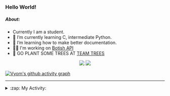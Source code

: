 ### Hello World!

##### About:
- Currently I am a student.
- 🌱 I’m currently learning C, intermediate Python.
- 🌱 I’m learning how to make better documentation.
- 👨‍💻 I'm working on [Botish API](https://github.com/Vyvy-vi/api)
- 🌱 GO PLANT SOME TREES AT [TEAM TREES](https://teamtrees.org/)

<p align="center">
  <a href="https://twitter.com/Vyvy_viM"><img target="_blank" src="https://img.shields.io/badge/twitter%20@Vyvy_viM-0D95E8?style=for-the-badge&logo=twitter&logoColor=white"/></a> 
  <a href="https://vyvy-vi.github.io/portfolio"><img target="_blank" src="https://img.shields.io/badge/-I_love_open_source-green?style=for-the-badge&logo=github&logoColor=black"/></a> 
</p>

[![Vyom's github activity graph](https://activity-graph.herokuapp.com/graph?username=Vyvy-vi)](https://github.com/ashutosh00710/github-readme-activity-graph)

---
<details>
  <summary>:zap: My Activity:</summary>
  
<!--START_SECTION:waka-->
![Code Time](http://img.shields.io/badge/Code%20Time-603%20hrs%2026%20mins-blue)

**I'm a Night 🦉** 

```text
🌞 Morning    44 commits     ██░░░░░░░░░░░░░░░░░░░░░░░   8.59% 
🌆 Daytime    124 commits    ██████░░░░░░░░░░░░░░░░░░░   24.22% 
🌃 Evening    161 commits    ███████░░░░░░░░░░░░░░░░░░   31.45% 
🌙 Night      183 commits    █████████░░░░░░░░░░░░░░░░   35.74%

```
📅 **I'm Most Productive on Sunday** 

```text
Monday       50 commits     ██░░░░░░░░░░░░░░░░░░░░░░░   9.77% 
Tuesday      85 commits     ████░░░░░░░░░░░░░░░░░░░░░   16.6% 
Wednesday    73 commits     ███░░░░░░░░░░░░░░░░░░░░░░   14.26% 
Thursday     67 commits     ███░░░░░░░░░░░░░░░░░░░░░░   13.09% 
Friday       48 commits     ██░░░░░░░░░░░░░░░░░░░░░░░   9.38% 
Saturday     56 commits     ██░░░░░░░░░░░░░░░░░░░░░░░   10.94% 
Sunday       133 commits    ██████░░░░░░░░░░░░░░░░░░░   25.98%

```


📊 **This Week I Spent My Time On** 

```text
🔥 Editors: 
Vim                      4 hrs 13 mins       ███████████████░░░░░░░░░░   62.12% 
VS Code                  2 hrs 34 mins       █████████░░░░░░░░░░░░░░░░   37.88%

🐱‍💻 Projects: 
praise_backend_js        3 hrs 15 mins       ████████████░░░░░░░░░░░░░   47.92% 
Unknown Project          2 hrs 40 mins       ██████████░░░░░░░░░░░░░░░   39.51% 
blog                     20 mins             █░░░░░░░░░░░░░░░░░░░░░░░░   4.95% 
TEC-Discord-Automation   15 mins             █░░░░░░░░░░░░░░░░░░░░░░░░   3.72% 
food-website             14 mins             █░░░░░░░░░░░░░░░░░░░░░░░░   3.66%

```


 Last Updated on 20/02/2022 01:29:24 UTC
<!--END_SECTION:waka-->
</details>

